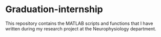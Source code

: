 # Graduation-internship
This repository contains the MATLAB scripts and functions that I have written during my research project at the Neurophysiology department.
